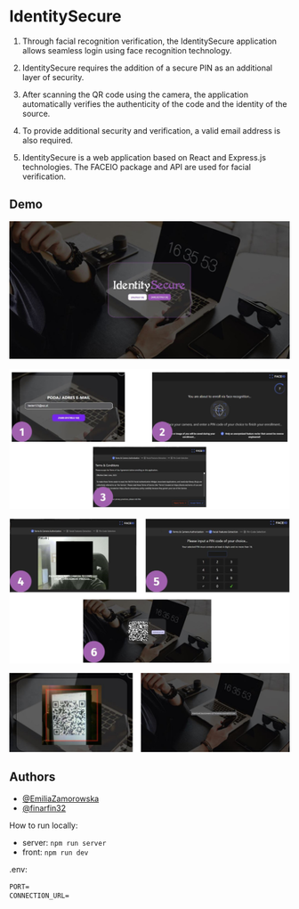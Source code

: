 # IdentitySecure

1. Through facial recognition verification, the IdentitySecure application allows seamless login using face recognition technology.

2. IdentitySecure requires the addition of a secure PIN as an additional layer of security.

3. After scanning the QR code using the camera, the application automatically verifies the authenticity of the code and the identity of the source.

4. To provide additional security and verification, a valid email address is also required.

5. IdentitySecure is a web application based on React and Express.js technologies. The FACEIO package and API are used for facial verification.

## Demo

![](https://github.com/Finarfin32/finarfin32/blob/Finarfin32-gifs/I1.JPG)

![](https://github.com/Finarfin32/finarfin32/blob/Finarfin32-gifs/I2.JPG)

![](https://github.com/Finarfin32/finarfin32/blob/Finarfin32-gifs/I3.JPG)

![](https://github.com/Finarfin32/finarfin32/blob/Finarfin32-gifs/I4.JPG)


## Authors

- [@EmiliaZamorowska](https://github.com/EmiliaZamorowska)
- [@finarfin32](https://github.com/Finarfin32)
 
How to run locally:
- server: `npm run server`
- front: `npm run dev`

.env:
```
PORT=
CONNECTION_URL=
```
